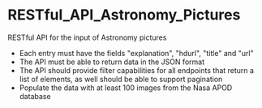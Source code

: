 # RESTful_API_Astronomy_Pictures
RESTful API for the input of Astronomy pictures

- Each entry must have the fields "explanation", "hdurl", "title" and "url"
- The API must be able to return data in the JSON format
- The API should provide filter capabilities for all endpoints that return a list of elements, as well should be able to support pagination
- Populate the data with at least 100 images from the Nasa APOD database
